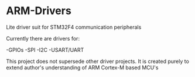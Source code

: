# ARM-Drivers
Lite driver suit for STM32F4 communication peripherals

Currently there are drivers for:

-GPIOs
-SPI
-I2C
-USART/UART

This project does not supersede other driver projects. It is created purely to extend author's understanding of ARM Cortex-M based MCU's
